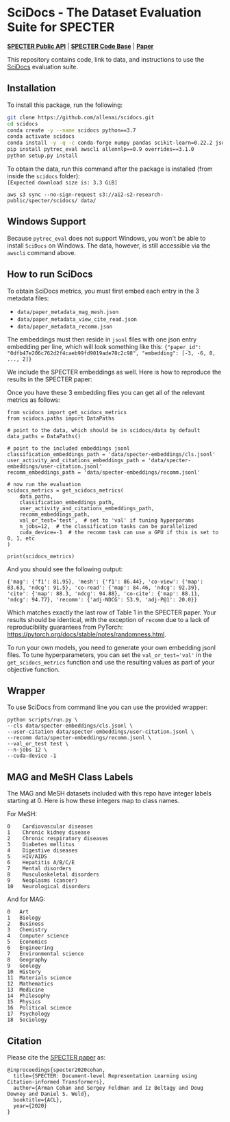 # SciDocs - The Dataset Evaluation Suite for SPECTER

[**SPECTER Public API**](https://github.com/allenai/paper-embedding-public-apis) |
[**SPECTER Code Base**](https://github.com/allenai/specter) |
[**Paper**](https://arxiv.org/pdf/2004.07180.pdf) 

This repository contains code, link to data, and instructions to use the
[SciDocs](https://arxiv.org/pdf/2004.07180.pdf) evaluation suite.

## Installation
To install this package, run the following:

```bash
git clone https://github.com/allenai/scidocs.git
cd scidocs
conda create -y --name scidocs python==3.7
conda activate scidocs
conda install -y -q -c conda-forge numpy pandas scikit-learn=0.22.2 jsonlines tqdm sklearn-contrib-lightning pytorch
pip install pytrec_eval awscli allennlp==0.9 overrides==3.1.0
python setup.py install
```

To obtain the data, run this command after the package is installed (from inside the `scidocs` folder):  
```[Expected download size is: 3.3 GiB]```

`aws s3 sync --no-sign-request s3://ai2-s2-research-public/specter/scidocs/ data/`

## Windows Support
Because `pytrec_eval` does not support Windows, you won't be able to install `SciDocs` on Windows. The data, however, is still accessible via the `awscli` command above.

## How to run SciDocs
To obtain SciDocs metrics, you must first embed each entry in the 3 metadata files:

- `data/paper_metadata_mag_mesh.json`
- `data/paper_metadata_view_cite_read.json`
- `data/paper_metadata_recomm.json`

The embeddings must then reside in `jsonl` files with one json entry embedding per line, which will look something like this:
`{"paper_id": "0dfb47e206c762d2f4caeb99fd9019ade78c2c98", "embedding": [-3, -6, 0, ..., 2]}`

We include the SPECTER embeddings as well. Here is how to reproduce the results in the SPECTER paper:

Once you have these 3 embedding files you can get all of the relevant metrics as follows:

```
from scidocs import get_scidocs_metrics
from scidocs.paths import DataPaths

# point to the data, which should be in scidocs/data by default
data_paths = DataPaths()

# point to the included embeddings jsonl
classification_embeddings_path = 'data/specter-embeddings/cls.jsonl'
user_activity_and_citations_embeddings_path = 'data/specter-embeddings/user-citation.jsonl'
recomm_embeddings_path = 'data/specter-embeddings/recomm.jsonl'

# now run the evaluation
scidocs_metrics = get_scidocs_metrics(
    data_paths,
    classification_embeddings_path,
    user_activity_and_citations_embeddings_path,
    recomm_embeddings_path,
    val_or_test='test',  # set to 'val' if tuning hyperparams
    n_jobs=12,  # the classification tasks can be parallelized
    cuda_device=-1  # the recomm task can use a GPU if this is set to 0, 1, etc
)

print(scidocs_metrics)
```
And you should see the following output:

`{'mag': {'f1': 81.95}, 'mesh': {'f1': 86.44}, 'co-view': {'map': 83.63, 'ndcg': 91.5}, 'co-read': {'map': 84.46, 'ndcg': 92.39}, 'cite': {'map': 88.3, 'ndcg': 94.88}, 'co-cite': {'map': 88.11, 'ndcg': 94.77}, 'recomm': {'adj-NDCG': 53.9, 'adj-P@1': 20.0}}`

Which matches exactly the last row of Table 1 in the SPECTER paper. Your results should be identical, with the exception of `recomm` due to a lack of reproducibility guarantees from PyTorch: https://pytorch.org/docs/stable/notes/randomness.html. 

To run your own models, you need to generate your own embedding jsonl files. To tune hyperparameters,
you can set the `val_or_test='val'` in the `get_scidocs_metrics` function and use the resulting values as part
of your objective function.

## Wrapper

To use SciDocs from command line you can use the provided wrapper:

```
python scripts/run.py \
--cls data/specter-embeddings/cls.jsonl \
--user-citation data/specter-embeddings/user-citation.jsonl \
--recomm data/specter-embeddings/recomm.jsonl \
--val_or_test test \
--n-jobs 12 \
--cuda-device -1
```

## MAG and MeSH Class Labels
The MAG and MeSH datasets included with this repo have integer labels starting at 0. Here is how these integers map to class names. 

For MeSH:
```
0 	 Cardiovascular diseases
1 	 Chronic kidney disease
2 	 Chronic respiratory diseases
3 	 Diabetes mellitus
4 	 Digestive diseases
5 	 HIV/AIDS
6 	 Hepatitis A/B/C/E
7 	 Mental disorders
8 	 Musculoskeletal disorders
9 	 Neoplasms (cancer)
10 	 Neurological disorders
```

And for MAG:
```
0	Art
1	Biology
2	Business
3	Chemistry
4	Computer science
5	Economics
6	Engineering
7	Environmental science
8	Geography
9	Geology
10	History
11	Materials science
12	Mathematics
13	Medicine
14	Philosophy
15	Physics
16	Political science
17	Psychology
18	Sociology
```

## Citation

Please cite the [SPECTER paper](https://arxiv.org/pdf/2004.07180.pdf) as:  

```
@inproceedings{specter2020cohan,
  title={SPECTER: Document-level Representation Learning using Citation-informed Transformers},
  author={Arman Cohan and Sergey Feldman and Iz Beltagy and Doug Downey and Daniel S. Weld},
  booktitle={ACL},
  year={2020}
}
```
